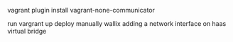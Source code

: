 vagrant plugin install vagrant-none-communicator


run vargrant up
deploy manually wallix adding a network interface on haas virtual bridge